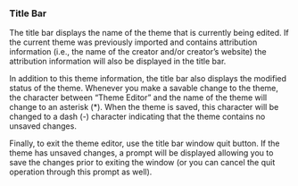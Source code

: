 ### Title Bar

The title bar displays the name of the theme that is currently being edited. If the current theme was
previously imported and contains attribution information (i.e., the name of the creator and/or creator’s
website) the attribution information will also be displayed in the title bar.

In addition to this theme information, the title bar also displays the modified status of the theme.
Whenever you make a savable change to the theme, the character between “Theme Editor” and the name of
the theme will change to an asterisk (*). When the theme is saved, this character will be changed to
a dash (-) character indicating that the theme contains no unsaved changes.

Finally, to exit the theme editor, use the title bar window quit button. If the theme has unsaved
changes, a prompt will be displayed allowing you to save the changes prior to exiting the window (or
you can cancel the quit operation through this prompt as well).
